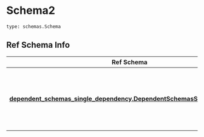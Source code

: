 # Schema2
```
type: schemas.Schema
```

## Ref Schema Info
Ref Schema | Input Type | Output Type
---------- | ---------- | -----------
[**dependent_schemas_single_dependency.DependentSchemasSingleDependency**](../../../../../../../../components/schema/dependent_schemas_single_dependency.md) | dict, schemas.immutabledict, str, datetime.date, datetime.datetime, uuid.UUID, int, float, bool, None, list, tuple, bytes, io.FileIO, io.BufferedReader | schemas.immutabledict, str, float, int, bool, None, tuple, bytes, io.FileIO
